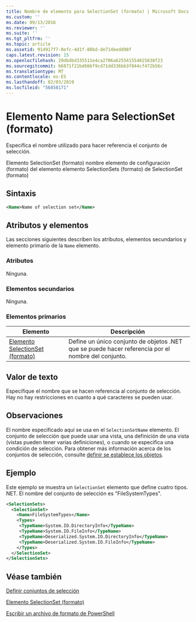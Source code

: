 ```yaml
---
title: Nombre de elemento para SelectionSet (formato) | Microsoft Docs
ms.custom: ''
ms.date: 09/13/2016
ms.reviewer: ''
ms.suite: ''
ms.tgt_pltfrm: ''
ms.topic: article
ms.assetid: 914917f7-0efc-4d1f-88bd-de714bedd98f
caps.latest.revision: 15
ms.openlocfilehash: 29dbdbd335511e4ca2706a625541554825838f23
ms.sourcegitcommit: b6871f21bd666f9cd71dd336bb3f844cf472b56c
ms.translationtype: MT
ms.contentlocale: es-ES
ms.lasthandoff: 02/03/2019
ms.locfileid: "56858171"
---
```

# <a name="name-element-for-selectionset-format"></a>Elemento Name para SelectionSet (formato)

Especifica el nombre utilizado para hacer referencia el conjunto de selección.

Elemento SelectionSet (formato) nombre elemento de configuración (formato) del elemento elemento SelectionSets (formato) de SelectionSet (formato)

## <a name="syntax"></a>Sintaxis

```xml
<Name>Name of selection set</Name>
```

## <a name="attributes-and-elements"></a>Atributos y elementos

Las secciones siguientes describen los atributos, elementos secundarios y elemento primario de la `Name` elemento.

### <a name="attributes"></a>Atributos

Ninguna.

### <a name="child-elements"></a>Elementos secundarios

Ninguna.

### <a name="parent-elements"></a>Elementos primarios

|Elemento|Descripción|
|-------------|-----------------|
|[Elemento SelectionSet (formato)](./selectionset-element-format.md)|Define un único conjunto de objetos .NET que se puede hacer referencia por el nombre del conjunto.|

## <a name="text-value"></a>Valor de texto

Especifique el nombre que se hacen referencia al conjunto de selección. Hay no hay restricciones en cuanto a qué caracteres se pueden usar.

## <a name="remarks"></a>Observaciones

El nombre especificado aquí se usa en el `SelectionSetName` elemento. El conjunto de selección que puede usar una vista, una definición de una vista (vistas pueden tener varias definiciones), o cuando se especifica una condición de selección. Para obtener más información acerca de los conjuntos de selección, consulte [definir se establece los objetos](./defining-selection-sets.md).

## <a name="example"></a>Ejemplo

Este ejemplo se muestra un `SelectionSet` elemento que define cuatro tipos. NET. El nombre del conjunto de selección es "FileSystemTypes".

```xml
<SelectionSets>
  <SelectionSet>
    <Name>FileSystemTypes</Name>
    <Types>
     <TypeName>System.IO.DirectoryInfo</TypeName>
     <TypeName>System.IO.FileInfo</TypeName>
     <TypeName>Deserialized.System.IO.DirectoryInfo</TypeName>
     <TypeName>Deserialized.System.IO.FileInfo</TypeName>
    </Types>
  </SelectionSet>
</SelectionSets>
```

## <a name="see-also"></a>Véase también

[Definir conjuntos de selección](./defining-selection-sets.md)

[Elemento SelectionSet (formato)](./selectionset-element-format.md)

[Escribir un archivo de formato de PowerShell](./writing-a-powershell-formatting-file.md)
